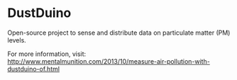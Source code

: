DustDuino
=========

Open-source project to sense and distribute data on particulate matter (PM) levels.

For more information, visit: http://www.mentalmunition.com/2013/10/measure-air-pollution-with-dustduino-of.html
